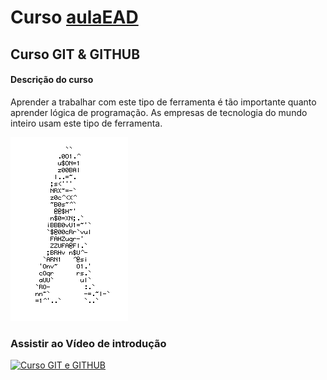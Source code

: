 # Curso [aulaEAD](https://aulaead.com/courses/git-github)
## Curso GIT & GITHUB

#### Descrição do curso
Aprender a trabalhar com este tipo de ferramenta é tão importante quanto aprender lógica de programação. As empresas de tecnologia do mundo inteiro usam este tipo de ferramenta.

![homem letrado](https://github.com/diaslasd/gitCurso/blob/master/homem_letrado.gif)

### Assistir ao Vídeo de introdução

[![Curso GIT e GITHUB](http://img.youtube.com/vi/FF1f4bKYhoo/0.jpg)](http://www.youtube.com/watch?v=FF1f4bKYhoo "Curso GIT e GITHUB - O que é GIT e GitHub ?")
